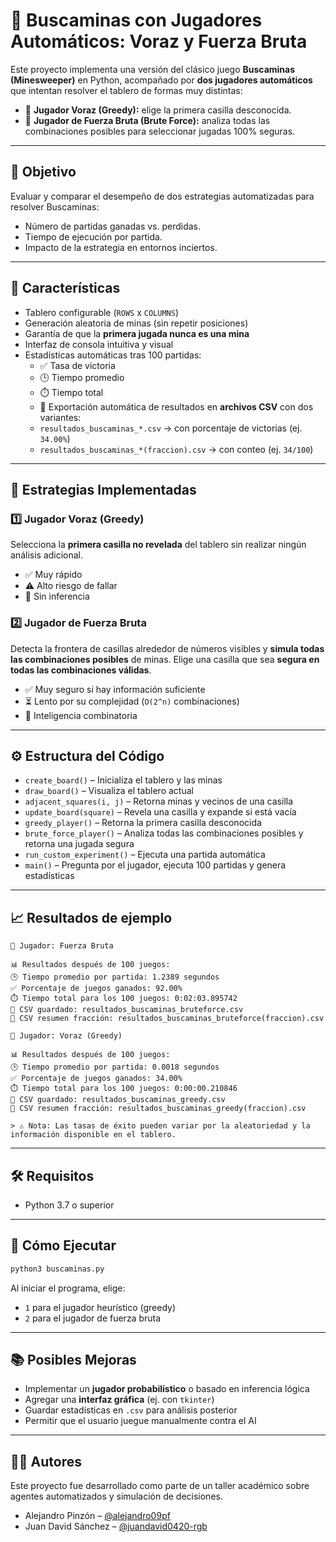 # 🧠 Buscaminas con Jugadores Automáticos: Voraz y Fuerza Bruta

Este proyecto implementa una versión del clásico juego **Buscaminas (Minesweeper)** en Python, acompañado por **dos jugadores automáticos** que intentan resolver el tablero de formas muy distintas:

- 🤖 **Jugador Voraz (Greedy):** elige la primera casilla desconocida.
- 🧠 **Jugador de Fuerza Bruta (Brute Force):** analiza todas las combinaciones posibles para seleccionar jugadas 100% seguras.

---

## 🎯 Objetivo

Evaluar y comparar el desempeño de dos estrategias automatizadas para resolver Buscaminas:

- Número de partidas ganadas vs. perdidas.
- Tiempo de ejecución por partida.
- Impacto de la estrategia en entornos inciertos.

---

## 📌 Características

- Tablero configurable (`ROWS` x `COLUMNS`)
- Generación aleatoria de minas (sin repetir posiciones)
- Garantía de que la **primera jugada nunca es una mina**
- Interfaz de consola intuitiva y visual
- Estadísticas automáticas tras 100 partidas:
  - ✅ Tasa de victoria
  - 🕒 Tiempo promedio
  - ⏱️ Tiempo total
  - 📁 Exportación automática de resultados en **archivos CSV** con dos variantes:
  - `resultados_buscaminas_*.csv` → con porcentaje de victorias (ej. `34.00%`)
  - `resultados_buscaminas_*(fraccion).csv` → con conteo (ej. `34/100`)


---

## 🧠 Estrategias Implementadas

### 1️⃣ Jugador Voraz (Greedy)
Selecciona la **primera casilla no revelada** del tablero sin realizar ningún análisis adicional.

- ✅ Muy rápido
- ⚠️ Alto riesgo de fallar
- 🧠 Sin inferencia

### 2️⃣ Jugador de Fuerza Bruta
Detecta la frontera de casillas alrededor de números visibles y **simula todas las combinaciones posibles** de minas. Elige una casilla que sea **segura en todas las combinaciones válidas**.

- ✅ Muy seguro si hay información suficiente
- ⏳ Lento por su complejidad (`O(2^n)` combinaciones)
- 🧠 Inteligencia combinatoria

---

## ⚙️ Estructura del Código

- `create_board()` – Inicializa el tablero y las minas
- `draw_board()` – Visualiza el tablero actual
- `adjacent_squares(i, j)` – Retorna minas y vecinos de una casilla
- `update_board(square)` – Revela una casilla y expande si está vacía
- `greedy_player()` – Retorna la primera casilla desconocida
- `brute_force_player()` – Analiza todas las combinaciones posibles y retorna una jugada segura
- `run_custom_experiment()` – Ejecuta una partida automática
- `main()` – Pregunta por el jugador, ejecuta 100 partidas y genera estadísticas

---

## 📈 Resultados de ejemplo

```text
🤖 Jugador: Fuerza Bruta

📊 Resultados después de 100 juegos:
🕒 Tiempo promedio por partida: 1.2389 segundos
✅ Porcentaje de juegos ganados: 92.00%
⏱️ Tiempo total para los 100 juegos: 0:02:03.895742
📁 CSV guardado: resultados_buscaminas_bruteforce.csv
📁 CSV resumen fracción: resultados_buscaminas_bruteforce(fraccion).csv

🤖 Jugador: Voraz (Greedy)

📊 Resultados después de 100 juegos:
🕒 Tiempo promedio por partida: 0.0018 segundos
✅ Porcentaje de juegos ganados: 34.00%
⏱️ Tiempo total para los 100 juegos: 0:00:00.210846
📁 CSV guardado: resultados_buscaminas_greedy.csv
📁 CSV resumen fracción: resultados_buscaminas_greedy(fraccion).csv

> ⚠️ Nota: Las tasas de éxito pueden variar por la aleatoriedad y la información disponible en el tablero.
```
---

## 🛠️ Requisitos

* Python 3.7 o superior

---

## 🚀 Cómo Ejecutar

```bash
python3 buscaminas.py
```

Al iniciar el programa, elige:

* `1` para el jugador heurístico (greedy)
* `2` para el jugador de fuerza bruta

---

## 📚 Posibles Mejoras

* Implementar un **jugador probabilístico** o basado en inferencia lógica
* Agregar una **interfaz gráfica** (ej. con `tkinter`)
* Guardar estadísticas en `.csv` para análisis posterior
* Permitir que el usuario juegue manualmente contra el AI

---

## 👨‍💻 Autores

Este proyecto fue desarrollado como parte de un taller académico sobre agentes automatizados y simulación de decisiones.

* Alejandro Pinzón – [@alejandro09pf](https://github.com/alejandro09pf)
* Juan David Sánchez – [@juandavid0420-rgb](https://github.com/juandavid0420-rgb)

